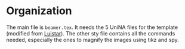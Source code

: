 # Organization

The main file is `beamer.tex`. It needs the 5 UniNA files for the template (modified from [Luistar](https://github.com/luistar/unina-beamer)).
The other sty file contains all the commands needed, especially the ones to magnify the images using tikz and spy. 